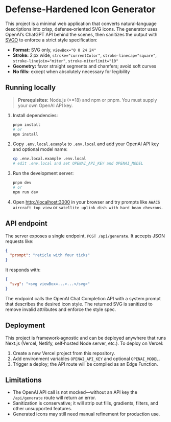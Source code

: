 # Defense‑Hardened Icon Generator

This project is a minimal web application that converts natural‑language
descriptions into crisp, defense‑oriented SVG icons. The generator uses
OpenAI’s ChatGPT API behind the scenes, then sanitizes the output with
[SVGO](https://github.com/svg/svgo) to enforce a strict style specification:

* **Format:** SVG only, `viewBox="0 0 24 24"`
* **Stroke:** 2 px wide, `stroke="currentColor"`, `stroke-linecap="square"`,
  `stroke-linejoin="miter"`, `stroke-miterlimit="10"`
* **Geometry:** favor straight segments and chamfers; avoid soft curves
* **No fills:** except when absolutely necessary for legibility

## Running locally

> **Prerequisites:** Node.js (>=18) and npm or pnpm. You must supply your own
> OpenAI API key.

1. Install dependencies:

   ```bash
   pnpm install
   # or
   npm install
   ```

2. Copy `.env.local.example` to `.env.local` and add your OpenAI API key and optional model name:

   ```bash
   cp .env.local.example .env.local
   # edit .env.local and set OPENAI_API_KEY and OPENAI_MODEL
   ```

3. Run the development server:

   ```bash
   pnpm dev
   # or
   npm run dev
   ```

4. Open <http://localhost:3000> in your browser and try prompts like `AWACS aircraft top view` or `satellite uplink dish with hard beam chevrons`.

## API endpoint

The server exposes a single endpoint, `POST /api/generate`. It accepts JSON
requests like:

```json
{
  "prompt": "reticle with four ticks"
}
```

It responds with:

```json
{
  "svg": "<svg viewBox=...>...</svg>"
}
```

The endpoint calls the OpenAI Chat Completion API with a system prompt that
describes the desired icon style. The returned SVG is sanitized to remove
invalid attributes and enforce the style spec.

## Deployment

This project is framework‑agnostic and can be deployed anywhere that runs
Next.js (Vercel, Netlify, self‑hosted Node server, etc.). To deploy on Vercel:

1. Create a new Vercel project from this repository.
2. Add environment variables `OPENAI_API_KEY` and optional `OPENAI_MODEL`.
3. Trigger a deploy; the API route will be compiled as an Edge Function.

## Limitations

* The OpenAI API call is not mocked—without an API key the `/api/generate` route
  will return an error.
* Sanitization is conservative; it will strip out fills, gradients, filters, and
  other unsupported features.
* Generated icons may still need manual refinement for production use.
